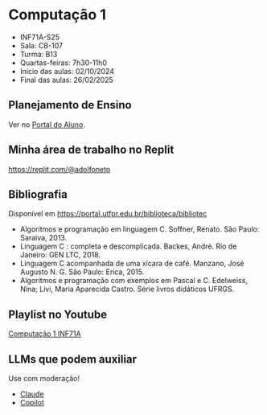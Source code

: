 # Computação 1

- INF71A-S25
- Sala: CB-107
- Turma: B13
- Quartas-feiras: 7h30-11h0
- Início das aulas: 02/10/2024
- Final das aulas: 26/02/2025

## Planejamento de Ensino

Ver no [Portal do Aluno](https://www.utfpr.edu.br/alunos/portal-do-aluno).

## Minha área de trabalho no Replit

<https://replit.com/@adolfoneto>


## Bibliografia

Disponível em <https://portal.utfpr.edu.br/biblioteca/bibliotec>

- Algoritmos e programação em linguagem C. Soffner, Renato. São Paulo: Saraiva, 2013.
- Linguagem C : completa e descomplicada. Backes, André. Rio de Janeiro: GEN LTC, 2018.
- Linguagem C acompanhada de uma xícara de café. Manzano, José Augusto N. G. São Paulo: Erica, 2015.
- Algoritmos e programação com exemplos em Pascal e C. Edelweiss, Nina; Livi, Maria Aparecida Castro. Série livros didáticos UFRGS.

## Playlist no Youtube

[Computação 1 INF71A](https://www.youtube.com/playlist?list=PLr0nplfR1PLeDraXsWjEQDbbsgKRw4leU)

## LLMs que podem auxiliar

Use com moderação!

- [Claude](https://bit.ly/ClaudeComputacao1)
- [Copilot](https://bit.ly/CopilotComputacao1)
